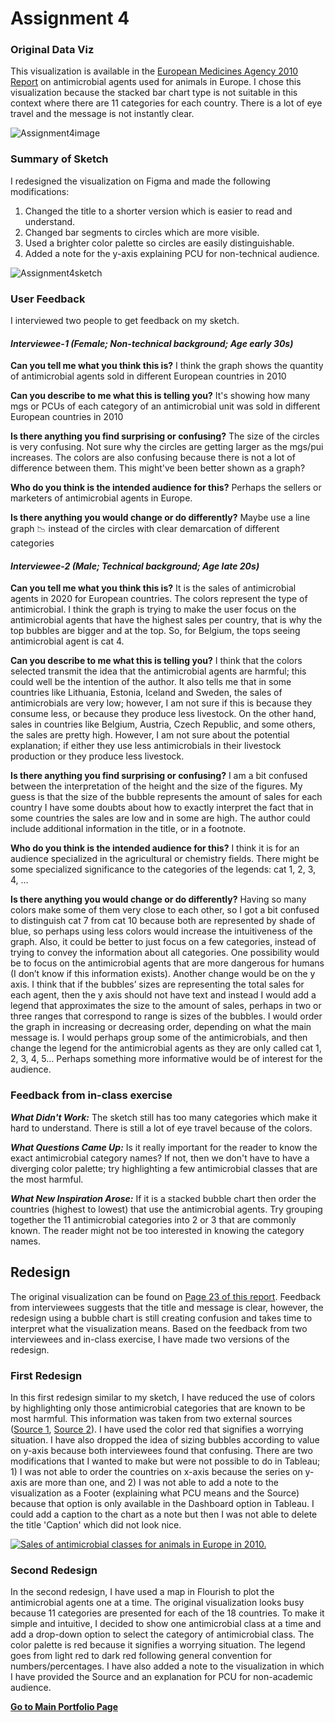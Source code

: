# Assignment 4

### Original Data Viz
This visualization is available in the [European Medicines Agency 2010 Report](https://www.ema.europa.eu/en/documents/report/sales-veterinary-antimicrobial-agents-19-european-union/european-economic-area-countries-2010-second-european-surveillance-veterinary-antimicrobial_en.pdf) on antimicrobial agents used for animals in Europe. I chose this visualization because the stacked bar chart type is not suitable in this context where there are 11 categories for each country. There is a lot of eye travel and the message is not instantly clear.

![Assignment4image](https://user-images.githubusercontent.com/116593921/202044462-70bf5724-940b-4f59-a7c0-35c801b21c0d.PNG)


### Summary of Sketch
I redesigned the visualization on Figma and made the following modifications:
1) Changed the title to a shorter version which is easier to read and understand.
2) Changed bar segments to circles which are more visible.
3) Used a brighter color palette so circles are easily distinguishable.
4) Added a note for the y-axis explaining PCU for non-technical audience.

![Assignment4sketch](https://user-images.githubusercontent.com/116593921/202045697-ef2b0de4-c7ae-4543-a64f-84dfeec1ef9d.PNG)

### User Feedback
I interviewed two people to get feedback on my sketch. 


#### _Interviewee-1 (Female; Non-technical background; Age early 30s)_

**Can you tell me what you think this is?**
I think the graph shows the quantity of antimicrobial agents sold in different European countries in 2010

**Can you describe to me what this is telling you?**
It's showing how many mgs or PCUs of each category of an antimicrobial unit was sold in different European countries in 2010

**Is there anything you find surprising or confusing?**
The size of the circles is very confusing. Not sure why the circles are getting larger as the mgs/pui increases. The colors are also confusing because there is not a lot of difference between them. This might've been better shown as a graph?

**Who do you think is the intended audience for this?**
Perhaps the sellers or marketers of antimicrobial agents in Europe.

**Is there anything you would change or do differently?**
Maybe use a line graph 📉  instead of the circles with clear demarcation of different categories


#### _Interviewee-2 (Male; Technical background; Age late 20s)_

**Can you tell me what you think this is?**
It is the sales of antimicrobial agents in 2020 for European countries. The colors represent the type of antimicrobial. I think the graph is trying to make the user focus on the  antimicrobial agents that have the highest sales per country, that is why the top bubbles are bigger and at the top. So, for Belgium, the tops seeing  antimicrobial agent is cat 4.

**Can you describe to me what this is telling you?**
I think that the colors selected transmit the idea that the antimicrobial agents are harmful; this could well be the intention of the author. It also tells me that in some countries like Lithuania, Estonia, Iceland and Sweden, the sales of antimicrobials are very low; however, I am not sure if this is because they consume less, or because they produce less livestock. On the other hand, sales in countries like Belgium, Austria, Czech Republic, and some others, the sales are pretty high. However, I am not sure about the potential explanation; if either they use less antimicrobials in their livestock production or they produce less livestock.

**Is there anything you find surprising or confusing?**
I am a bit confused between the interpretation of the height and the size of the figures. My guess is that the size of the bubble represents the amount of sales for each country I have some doubts about how to exactly interpret the fact that in some countries the sales are low and in some are high. The author could include additional information in the title, or in a footnote.

**Who do you think is the intended audience for this?**
I think it is for an audience specialized in the agricultural or chemistry fields. There might be some specialized significance to the categories of the legends: cat 1, 2, 3, 4, …

**Is there anything you would change or do differently?**
Having so many colors make some of them very close to each other, so I got a bit confused to distinguish cat 7 from cat 10 because both are represented by shade of blue, so perhaps using less colors would increase the intuitiveness of the graph. Also, it could be better to just focus on a few categories, instead of trying to convey the information about all categories. One possibility would be to focus on the antimicrobial agents that are more dangerous for humans (I don’t know if this information exists). Another change would be on the y axis. I think that if the bubbles’ sizes are representing the total sales for each agent, then the y axis should not have text and instead I would add a legend that approximates the size to the amount of sales, perhaps in two or three ranges that correspond to range is sizes of the bubbles. I would order the graph in increasing or decreasing order, depending on what the main message is. I would perhaps group some of the antimicrobials, and then change the legend for the antimicrobial agents as they are only called cat 1, 2, 3, 4, 5… Perhaps something more informative would be of interest for the audience.


### Feedback from in-class exercise

_**What Didn't Work:**_ The sketch still has too many categories which make it hard to understand. There is still a lot of eye travel because of the colors.

_**What Questions Came Up:**_ Is it really important for the reader to know the exact antimicrobial category names? If not, then we don't have to have a diverging color palette; try highlighting a few antimicrobial classes that are the most harmful.

_**What New Inspiration Arose:**_ If it is a stacked bubble chart then order the countries (highest to lowest) that use the antimicrobial agents. Try grouping together the 11 antimicrobial categories into 2 or 3 that are commonly known. The reader might not be too interested in knowing the category names.


## Redesign
The original visualization can be found on [Page 23 of this report](https://www.ema.europa.eu/en/documents/report/sales-veterinary-antimicrobial-agents-19-european-union/european-economic-area-countries-2010-second-european-surveillance-veterinary-antimicrobial_en.pdf). Feedback from interviewees suggests that the title and message is clear, however, the redesign using a bubble chart is still creating confusion and takes time to interpret what the visualization means. Based on the feedback from two interviewees and in-class exercise, I have made two versions of the redesign.


### First Redesign
In this first redesign similar to my sketch, I have reduced the use of colors by highlighting only those antimicrobial categories that are known to be most harmful. This information was taken from two external sources ([Source 1](https://www.frontiersin.org/articles/10.3389/fmicb.2016.01626/full), [Source 2](https://www.ncbi.nlm.nih.gov/pmc/articles/PMC7139321/)). I have used the color red that signifies a worrying situation. I have also dropped the idea of sizing bubbles according to value on y-axis because both interviewees found that confusing. There are two modifications that I wanted to make but were not possible to do in Tableau; 1) I was not able to order the countries on x-axis because the series on y-axis are more than one, and 2) I was not able to add a note to the visualization as a Footer (explaining what PCU means and the Source) because that option is only available in the Dashboard option in Tableau. I could add a caption to the chart as a note but then I was not able to delete the title 'Caption' which did not look nice.

<div class='tableauPlaceholder' id='viz1668554901992' style='position: relative'><noscript><a href='#'><img alt='Sales of antimicrobial classes for animals in Europe in 2010. ' src='https:&#47;&#47;public.tableau.com&#47;static&#47;images&#47;As&#47;Assignment_4_16685533290910&#47;Sheet1&#47;1_rss.png' style='border: none' /></a></noscript><object class='tableauViz'  style='display:none;'><param name='host_url' value='https%3A%2F%2Fpublic.tableau.com%2F' /> <param name='embed_code_version' value='3' /> <param name='site_root' value='' /><param name='name' value='Assignment_4_16685533290910&#47;Sheet1' /><param name='tabs' value='no' /><param name='toolbar' value='yes' /><param name='static_image' value='https:&#47;&#47;public.tableau.com&#47;static&#47;images&#47;As&#47;Assignment_4_16685533290910&#47;Sheet1&#47;1.png' /> <param name='animate_transition' value='yes' /><param name='display_static_image' value='yes' /><param name='display_spinner' value='yes' /><param name='display_overlay' value='yes' /><param name='display_count' value='yes' /><param name='language' value='en-US' /><param name='filter' value='publish=yes' /></object></div><script type='text/javascript'>var divElement = document.getElementById('viz1668554901992');var vizElement = divElement.getElementsByTagName('object')[0];vizElement.style.width='100%';vizElement.style.height=(divElement.offsetWidth*0.75)+'px';var scriptElement = document.createElement('script');scriptElement.src = 'https://public.tableau.com/javascripts/api/viz_v1.js';vizElement.parentNode.insertBefore(scriptElement, vizElement);</script>



### Second Redesign
In the second redesign, I have used a map in Flourish to plot the antimicrobial agents one at a time. The original visualization looks busy because 11 categories are presented for each of the 18 countries. To make it simple and intuitive, I decided to show one antimicrobial class at a time and add a drop-down option to select the category of antimicrobial class. The color palette is red because it signifies a worrying situation. The legend goes from light red to dark red following general convention for numbers/percentages. I have also added a note to the visualization in which I have provided the Source and an explanation for PCU for non-academic audience.

<div class="flourish-embed flourish-map" data-src="visualisation/11833156"><script src="https://public.flourish.studio/resources/embed.js"></script></div>


[**Go to Main Portfolio Page**](https://mahrukh-k.github.io/Portfolio/)
